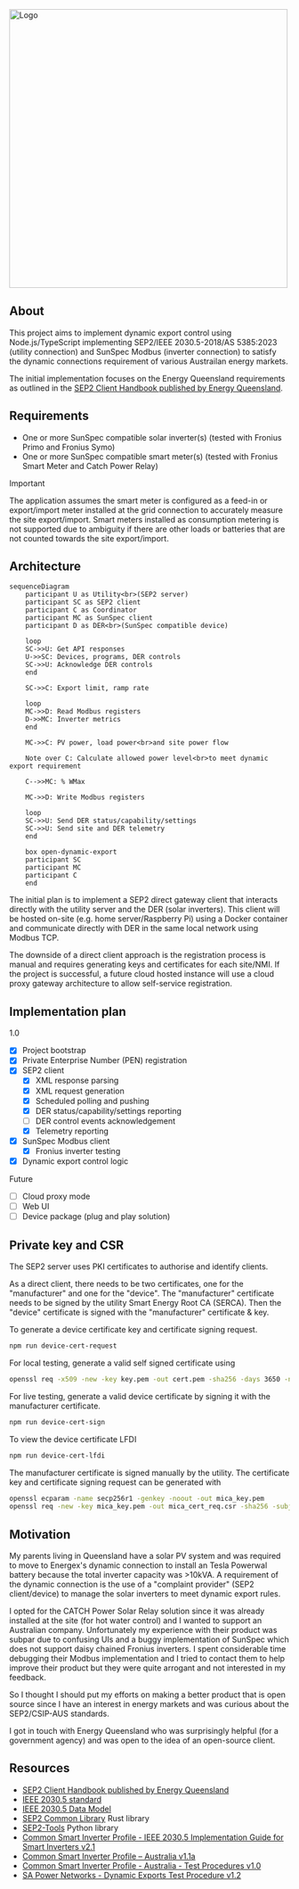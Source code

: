 <img src="https://github.com/user-attachments/assets/9a1ba915-410d-4349-a2ff-4d226aea0a88" width="500" alt="Logo" />

## About

This project aims to implement dynamic export control using Node.js/TypeScript implementing SEP2/IEEE 2030.5-2018/AS 5385:2023 (utility connection) and SunSpec Modbus (inverter connection) to satisfy the dynamic connections requirement of various Austrailan energy markets.   

The initial implementation focuses on the Energy Queensland requirements as outlined in the [SEP2 Client Handbook published by Energy Queensland](https://www.energex.com.au/__data/assets/pdf_file/0007/1072618/SEP2-Client-Handbook-13436740.pdf).

## Requirements

- One or more SunSpec compatible solar inverter(s) (tested with Fronius Primo and Fronius Symo)
- One or more SunSpec compatible smart meter(s) (tested with Fronius Smart Meter and Catch Power Relay)

> [!IMPORTANT]
> The application assumes the smart meter is configured as a feed-in or export/import meter installed at the grid connection to accurately measure the site export/import. Smart meters installed as consumption metering is not supported due to ambiguity if there are other loads or batteries that are not counted towards the site export/import.

## Architecture

```mermaid
sequenceDiagram
    participant U as Utility<br>(SEP2 server)
    participant SC as SEP2 client
    participant C as Coordinator
    participant MC as SunSpec client
    participant D as DER<br>(SunSpec compatible device)

    loop
    SC->>U: Get API responses
    U->>SC: Devices, programs, DER controls
    SC->>U: Acknowledge DER controls
    end

    SC->>C: Export limit, ramp rate

    loop
    MC->>D: Read Modbus registers
    D->>MC: Inverter metrics
    end

    MC->>C: PV power, load power<br>and site power flow

    Note over C: Calculate allowed power level<br>to meet dynamic export requirement

    C-->>MC: % WMax

    MC->>D: Write Modbus registers

    loop
    SC->>U: Send DER status/capability/settings
    SC->>U: Send site and DER telemetry
    end

    box open-dynamic-export
    participant SC
    participant MC
    participant C
    end
```

The initial plan is to implement a SEP2 direct gateway client that interacts directly with the utility server and the DER (solar inverters). This client will be hosted on-site (e.g. home server/Raspberry Pi) using a Docker container and communicate directly with DER in the same local network using Modbus TCP.

The downside of a direct client approach is the registration process is manual and requires generating keys and certificates for each site/NMI. If the project is successful, a future cloud hosted instance will use a cloud proxy gateway architecture to allow self-service registration.

## Implementation plan

1.0
- [x] Project bootstrap
- [x] Private Enterprise Number (PEN) registration
- [x] SEP2 client
  - [x] XML response parsing
  - [x] XML request generation
  - [x] Scheduled polling and pushing
  - [x] DER status/capability/settings reporting
  - [ ] DER control events acknowledgement
  - [x] Telemetry reporting
- [x] SunSpec Modbus client
  - [x] Fronius inverter testing
- [X] Dynamic export control logic

Future
- [ ] Cloud proxy mode
- [ ] Web UI
- [ ] Device package (plug and play solution)

## Private key and CSR

The SEP2 server uses PKI certificates to authorise and identify clients.

As a direct client, there needs to be two certificates, one for the "manufacturer" and one for the "device". The "manufacturer" certificate needs to be signed by the utility Smart Energy Root CA (SERCA). Then the "device" certificate is signed with the "manufacturer" certificate & key.

To generate a device certificate key and certificate signing request.

```bash
npm run device-cert-request
```

For local testing, generate a valid self signed certificate using

```bash
openssl req -x509 -new -key key.pem -out cert.pem -sha256 -days 3650 -nodes -subj "/"
```

For live testing, generate a valid device certificate by signing it with the manufacturer certificate.

```bash
npm run device-cert-sign
```

To view the device certificate LFDI

```bash
npm run device-cert-lfdi
```

The manufacturer certificate is signed manually by the utility. The certificate key and certificate signing request can be generated with

```bash
openssl ecparam -name secp256r1 -genkey -noout -out mica_key.pem
openssl req -new -key mica_key.pem -out mica_cert_req.csr -sha256 -subj "/"
```

## Motivation

My parents living in Queensland have a solar PV system and was required to move to Energex's dynamic connection to install an Tesla Powerwal battery because the total inverter capacity was >10kVA. A requirement of the dynamic connection is the use of a "complaint provider" (SEP2 client/device) to manage the solar inverters to meet dynamic export rules.

I opted for the CATCH Power Solar Relay solution since it was already installed at the site (for hot water control) and I wanted to support an Australian company. Unfortunately my experience with their product was subpar due to confusing UIs and a buggy implementation of SunSpec which does not support daisy chained Fronius inverters. I spent considerable time debugging their Modbus implementation and I tried to contact them to help improve their product but they were quite arrogant and not interested in my feedback.

So I thought I should put my efforts on making a better product that is open source since I have an interest in energy markets and was curious about the SEP2/CSIP-AUS standards.

I got in touch with Energy Queensland who was surprisingly helpful (for a government agency) and was open to the idea of an open-source client.

## Resources

- [SEP2 Client Handbook published by Energy Queensland](https://www.energex.com.au/__data/assets/pdf_file/0007/1072618/SEP2-Client-Handbook-13436740.pdf)
- [IEEE 2030.5 standard](https://standards.ieee.org/ieee/2030.5/5897/)
- [IEEE 2030.5 Data Model](https://zepben.github.io/evolve/docs/2030-5/)
- [SEP2 Common Library](https://github.com/ethanndickson/sep2_common) Rust library
- [SEP2-Tools](https://github.com/aguinane/SEP2-Tools) Python library
- [Common Smart Inverter Profile - IEEE 2030.5 Implementation Guide for Smart Inverters v2.1](https://sunspec.org/wp-content/uploads/2019/08/CSIPImplementationGuidev2.103-15-2018.pdf)
- [Common Smart Inverter Profile – Australia v1.1a](https://arena.gov.au/assets/2021/09/common-smart-inverter-profile-australia.pdf)
- [Common Smart Inverter Profile - Australia - Test Procedures v1.0](https://bsgip.com/wp-content/uploads/2023/09/CSIP-AUS-Comms-Client-Test-Procedures-v1.0-final.pdf)
- [SA Power Networks - Dynamic Exports Test Procedure v1.2](https://www.talkingpower.com.au/71619/widgets/376925/documents/239206)
